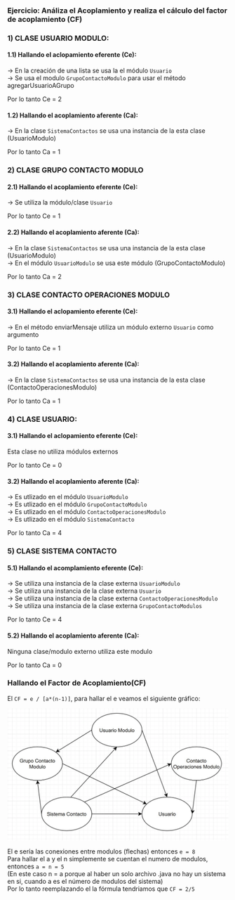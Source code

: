### Ejercicio: Análiza el Acoplamiento y realiza el cálculo del factor de acoplamiento (CF)  
  
### 1) CLASE USUARIO MODULO:
#### 1.1) Hallando el aclopamiento eferente (Ce):  
-> En la creación de una lista se usa la el módulo `Usuario`  
-> Se usa el modulo `GrupoContactoModulo` para usar el método agregarUsuarioAGrupo  
  
Por lo tanto Ce = 2  
 
#### 1.2) Hallando el acoplamiento aferente (Ca):  
-> En la clase `SistemaContactos` se usa una instancia de la esta clase (UsuarioModulo)  
  
Por lo tanto Ca = 1  
  
### 2) CLASE GRUPO CONTACTO MODULO  
#### 2.1) Hallando el acoplamiento eferente (Ce):  
-> Se utiliza la módulo/clase `Usuario`  
  
Por lo tanto Ce = 1  
  
#### 2.2) Hallando el acoplamiento aferente (Ca):  
-> En la clase `SistemaContactos` se usa una instancia de la esta clase (UsuarioModulo)  
-> En el módulo `UsuarioModulo` se usa este módulo (GrupoContactoModulo)  
  
Por lo tanto Ca = 2  
  
### 3) CLASE CONTACTO OPERACIONES MODULO  
#### 3.1) Hallando el aclopamiento eferente (Ce):  
-> En el método enviarMensaje utiliza un módulo externo `Usuario` como argumento  
  
Por lo tanto Ce = 1  
  
#### 3.2) Hallando el acoplamiento aferente (Ca):  
-> En la clase `SistemaContactos` se usa una instancia de la esta clase (ContactoOperacionesModulo)  
  
Por lo tanto Ca = 1  
  
### 4) CLASE USUARIO:  
#### 3.1) Hallando el aclopamiento eferente (Ce):  
Esta clase no utiliza módulos externos  
  
Por lo tanto Ce = 0

#### 3.2) Hallando el acoplamiento aferente (Ca):  
-> Es utlizado en el módulo `UsuarioModulo`  
-> Es utlizado en el módulo `GrupoContactoModulo`   
-> Es utlizado en el módulo `ContactoOperacionesModulo`  
-> Es utlizado en el módulo `SistemaContacto`   
  
Por lo tanto Ca = 4  
  
### 5) CLASE SISTEMA CONTACTO  
#### 5.1) Hallando el acomplamiento eferente (Ce):  
-> Se utiliza una instancia de la clase externa `UsuarioModulo`   
-> Se utiliza una instancia de la clase externa `Usuario`  
-> Se utiliza una instancia de la clase externa `ContactoOperacionesModulo`  
-> Se utiliza una instancia de la clase externa `GrupoContactoModulos`  
  
Por lo tanto Ce = 4  
  
#### 5.2) Hallando el acoplamiento aferente (Ca):
Ninguna clase/modulo externo utiliza este modulo  
  
Por lo tanto Ca = 0  
  
### Hallando el Factor de Acoplamiento(CF)  
El `CF = e / [a*(n-1)]`, para hallar el e veamos el siguiente gráfico:   

![](img/FactorAcoplamiento.png)  

El e sería las conexiones entre modulos (flechas) entonces `e = 8`  
Para hallar el a y el n simplemente se cuentan el numero de modulos, entonces `a = n = 5`  
(En este caso n = a porque al haber un solo archivo .java no hay un sistema en si, cuando a es el número de modulos del sistema)  
Por lo tanto reemplazando el la fórmula tendriamos que `CF = 2/5`